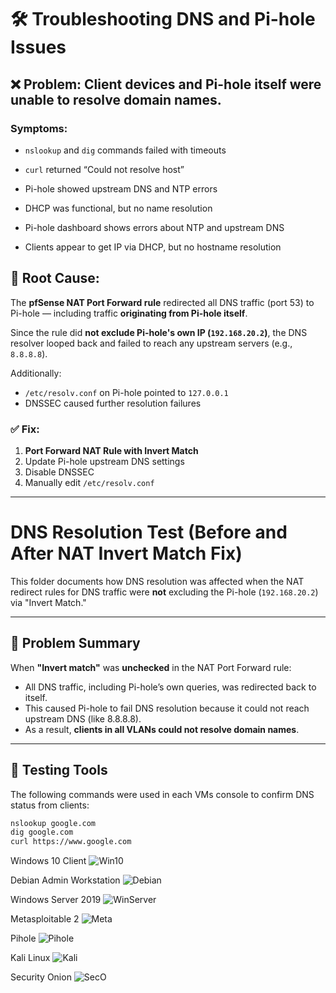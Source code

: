 # 🛠️ Troubleshooting DNS and Pi-hole Issues

## ❌ Problem: Client devices and Pi-hole itself were unable to resolve domain names.

### Symptoms:
- `nslookup` and `dig` commands failed with timeouts
- `curl` returned “Could not resolve host”
- Pi-hole showed upstream DNS and NTP errors
- DHCP was functional, but no name resolution

- Pi-hole dashboard shows errors about NTP and upstream DNS
- Clients appear to get IP via DHCP, but no hostname resolution

## 🧠 Root Cause:

The **pfSense NAT Port Forward rule** redirected all DNS traffic (port 53) to Pi-hole — including traffic **originating from Pi-hole itself**.

Since the rule did **not exclude Pi-hole's own IP (`192.168.20.2`)**, the DNS resolver looped back and failed to reach any upstream servers (e.g., `8.8.8.8`).

Additionally:
- `/etc/resolv.conf` on Pi-hole pointed to `127.0.0.1`
- DNSSEC caused further resolution failures


### ✅ Fix:
1. **Port Forward NAT Rule with Invert Match**
2. Update Pi-hole upstream DNS settings
3. Disable DNSSEC
4. Manually edit `/etc/resolv.conf`

---

# DNS Resolution Test (Before and After NAT Invert Match Fix)

This folder documents how DNS resolution was affected when the NAT redirect rules for DNS traffic were **not** excluding the Pi-hole (`192.168.20.2`) via "Invert Match."

---

## 🔧 Problem Summary

When **"Invert match"** was **unchecked** in the NAT Port Forward rule:

- All DNS traffic, including Pi-hole’s own queries, was redirected back to itself.
- This caused Pi-hole to fail DNS resolution because it could not reach upstream DNS (like 8.8.8.8).
- As a result, **clients in all VLANs could not resolve domain names**.

---

## 🧪 Testing Tools

The following commands were used in each VMs console to confirm DNS status from clients:

```bash
nslookup google.com
dig google.com
curl https://www.google.com
```
Windows 10 Client
![Win10](1_Troubleshoot_Win.png)

Debian Admin Workstation
![Debian](2_Troubleshoot_Debian.png)

Windows Server 2019
![WinServer](3_Troubleshoot_WinServer.png)

Metasploitable 2
![Meta](4_Troubleshoot_Meta.png)

Pihole
![Pihole](5_Troubleshoot_Pihole.png)


Kali Linux
![Kali](6_Troubleshoot_Kali.png)

Security Onion
![SecO](7_Troubleshoot_Seconion.png)
